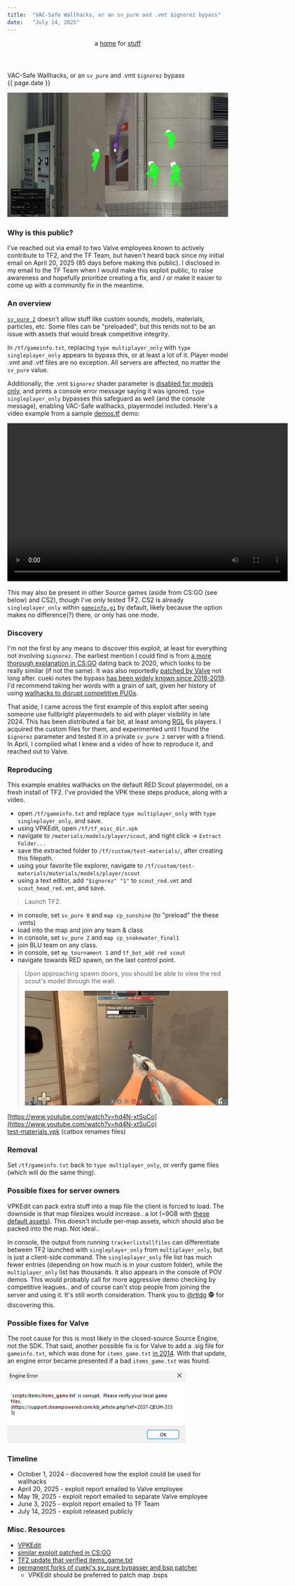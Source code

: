 ```yaml
---
title:  "VAC-Safe Wallhacks, or an sv_pure and .vmt $ignorez bypass"
date:   "July 14, 2025"
---
```


<header>
a <a href="{{ site.url }}">home</a> for <a href="{{ site.github.url }}">stuff</a>  
</header>

<span class="title">VAC-Safe Wallhacks, or an `sv_pure` and .vmt `$ignorez` bypass</span>  
<span class="date">{{ page.date }}</span>

![wallhacks-image](../assets/media/wallhacks-image.jpg)

### Why is this public?
I've reached out via email to two Valve employees known to actively contribute to TF2, and the TF Team, but haven't heard back since my initial email on April 20, 2025 (85 days before making this public). I disclosed in my email to the TF Team when I would make this exploit public, to raise awareness and hopefully prioritize creating a fix, and / or make it easier to come up with a community fix in the meantime.

### An overview
[`sv_pure 2`](https://developer.valvesoftware.com/wiki/Pure_Servers) doesn't allow stuff like custom sounds, models, materials, particles, etc. Some files can be "preloaded", but this tends not to be an issue with assets that would break competitive integrity.

In `/tf/gameinfo.txt`, replacing `type multiplayer_only` with `type singleplayer_only` appears to bypass this, or at least a lot of it. Player model .vmt and .vtf files are no exception. All servers are affected, no matter the `sv_pure` value.

Additionally, the .vmt `$ignorez` shader parameter is [disabled for models only](https://developer.valvesoftware.com/wiki/$ignorez), and prints a console error message saying it was ignored. `type singleplayer_only` bypasses this safeguard as well (and the console message), enabling VAC-Safe wallhacks, playermodel included. Here's a video example from a sample [demos.tf](https://demos.tf/) demo:

<video controls width="640" height="360">
  <source src="../assets/media/wallhacks-demo.mp4" type="video/mp4">
</video>

This may also be present in other Source games (aside from CS:GO (see below) and CS2), though I've only tested TF2. CS2 is already `singleplayer_only` within [`gameinfo.gi`](https://developer.valvesoftware.com/wiki/Gameinfo.gi) by default, likely because the option makes no difference(?) there, or only has one mode.

### Discovery
I'm not the first by any means to discover this exploit, at least for everything not involving `$ignorez`. The earliest mention I could find is from [a more thorough explanation in CS:GO](https://github.com/kkthxbye-code/csgo_bugs/blob/master/sv_pure_bypass_6/README.md) dating back to 2020, which looks to be really similar (if not the same). It was also reportedly [patched by Valve](https://blog.counter-strike.net/2020/09/31532/) not long after. cueki notes the bypass [has been widely known since 2018-2019](https://github.com/sv-pure-stuff/casual-pre-loader?tab=readme-ov-file#how-does-this-work). I'd recommend taking her words with a grain of salt, given her history of using [wallhacks to disrupt competitive PUGs](https://www.teamfortress.tv/63649/omg-3).

That aside, I came across the first example of this exploit after seeing someone use fullbright playermodels to aid with player visibility in late 2024. This has been distributed a fair bit, at least among [RGL](https://rgl.gg) 6s players. I acquired the custom files for them, and experimented until I found the `$ignorez` parameter and tested it in a private `sv_pure 2` server with a friend. In April, I compiled what I knew and a video of how to reproduce it, and reached out to Valve.

### Reproducing
This example enables wallhacks on the default RED Scout playermodel, on a fresh install of TF2. I've provided the VPK these steps produce, along with a video.
- open `/tf/gameinfo.txt` and replace `type multiplayer_only` with `type singleplayer_only`, and save.
- using VPKEdit, open `/tf/tf_misc_dir.vpk`
- navigate to `/materials/models/player/scout`, and right click -> `Extract Folder...`
- save the extracted folder to `/tf/custom/test-materials/`, after creating this filepath.
- using your favorite file explorer, navigate to `/tf/custom/test-materials/materials/models/player/scout`
- using a text editor, add `"$ignorez" "1"` to `scout_red.vmt` and `scout_head_red.vmt`, and save.
> Launch TF2.
- in console, set `sv_pure 0` and `map cp_sunshine` (to "preload" the these .vmts)
- load into the map and join any team & class
- in console, set `sv_pure 2` and `map cp_snakewater_final1`
- join BLU team on any class.
- in console, set `mp_tournament 1` and `tf_bot_add red scout`
- navigate towards RED spawn, on the last control point.
> Upon approaching spawn doors, you should be able to view the red scout's model through the wall.
> 
> ![image](../assets/media/wallhacks-reproduce.jpg)


[https://www.youtube.com/watch?v=hd4N-xtSuCo](https://www.youtube.com/watch?v=hd4N-xtSuCo)  
[test-materials.vpk](https://files.catbox.moe/edlvrv.vpk) (catbox renames files)

### Removal
Set `/tf/gameinfo.txt` back to `type multiplayer_only`, or verify game files (which will do the same thing).

### Possible fixes for server owners
VPKEdit can pack extra stuff into a map file the client is forced to load. The downside is that map filesizes would increase.. a lot (~9GB with [these default assets](https://gist.github.com/spiritov/d632e31de8c3aab84f99dfd22f98a5bc)). This doesn't include per-map assets, which should also be packed into the map. Not ideal..

In console, the output from running `trackerlistallfiles` can differentiate between TF2 launched with `singleplayer_only` from `multiplayer_only`, but is just a client-side command. The `singleplayer_only` file list has much fewer entries (depending on how much is in your custom folder), while the `multiplayer_only` list has thousands. It also appears in the console of POV demos. This would probably call for more aggressive demo checking by competitive leagues.. and of course can't stop people from joining the server and using it. It's still worth consideration. Thank you to [@rtldg](https://github.com/rtldg/) 🕵️ for discovering this.

### Possible fixes for Valve
The root cause for this is most likely in the closed-source Source Engine, not the SDK. That said, another possible fix is for Valve to add a .sig file for `gameinfo.txt`, which was done for `items_game.txt` [in 2014](https://www.teamfortress.com/post.php?id=14678). With that update, an engine error became presented if a bad `items_game.txt` was found.

![image](../assets/media/wallhacks-engine-error.jpg)


### Timeline
- October 1, 2024 - discovered how the exploit could be used for wallhacks  
- April 20, 2025 - exploit report emailed to Valve employee  
- May 19, 2025 - exploit report emailed to separate Valve employee  
- June 3, 2025 - exploit report emailed to TF Team  
- July 14, 2025 - exploit released publicly

### Misc. Resources
- [VPKEdit](https://github.com/craftablescience/VPKEdit)
- [similar exploit patched in CS:GO](https://github.com/kkthxbye-code/csgo_bugs/blob/master/sv_pure_bypass_6/README.md)
- [TF2 update that verified items_game.txt](https://www.teamfortress.com/post.php?id=14678)
- [permanent forks of cueki's sv_pure bypasser and bsp patcher](https://github.com/orgs/sv-pure-stuff/repositories)
  - VPKEdit should be preferred to patch map .bsps
